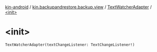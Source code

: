 [kin-android](../../index.md) / [kin.backupandrestore.backup.view](../index.md) / [TextWatcherAdapter](index.md) / [&lt;init&gt;](./-init-.md)

# &lt;init&gt;

`TextWatcherAdapter(textChangeListener: TextChangeListener!)`
